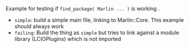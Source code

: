 
Example for testing if `find_package( Marlin ... )` is working .

- `simple`: build a simple main file, linking to Marlin::Core. This example should always work
- `failing`: Build the thing as `simple` but tries to link against a module library (LCIOPlugins) which is not imported 
